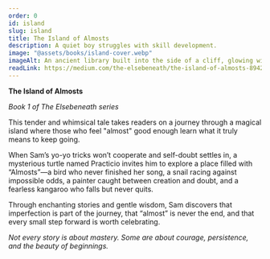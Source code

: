 ```yaml
---
order: 0
id: island
slug: island
title: The Island of Almosts
description: A quiet boy struggles with skill development.
image: "@assets/books/island-cover.webp"
imageAlt: An ancient library built into the side of a cliff, glowing with soft lantern light.
readLink: https://medium.com/the-elsebeneath/the-island-of-almosts-8942025271c4
---
```


**The Island of Almosts**

_Book 1 of The Elsebeneath series_

This tender and whimsical tale takes readers on a journey through a magical island where those who feel "almost" good enough learn what it truly means to keep going.

When Sam’s yo-yo tricks won’t cooperate and self-doubt settles in, a mysterious turtle named Practicio invites him to explore a place filled with “Almosts”—a bird who never finished her song, a snail racing against impossible odds, a painter caught between creation and doubt, and a fearless kangaroo who falls but never quits.

Through enchanting stories and gentle wisdom, Sam discovers that imperfection is part of the journey, that “almost” is never the end, and that every small step forward is worth celebrating.

_Not every story is about mastery. Some are about courage, persistence, and the beauty of beginnings._
